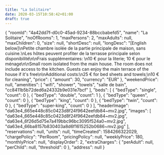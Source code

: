 ```yaml
---
title: "La Solitaire"
date: 2020-03-15T10:58:42+01:00
draft: true
---
```


{
  "roomId": "4a42dd7f-d0c0-45ad-9234-88bccbabefd5",
  "name": "La Solitaire",
  "noOfRooms": 1,
  "maxPersons": 2,
  "maxAdults": null,
  "maxChildren": 0,
  "size": null,
  "shortDesc": null,
  "longDesc": "[English below]\nPetite chambre isolée de la partie principale de maison, sans cuisine.\nLes hôtes peuvent profiter de la terrasse principale selon disponibilité\n\nFrais supplémentaires: \n10 € pour la literie; 10 €  pour le ménage\n\nSmall room isolated from the main house. The room does not include access to the kitchen. Guests can enjoy the main terrace of the house if it's free\n\nAdditional costs:\n25 € for bed sheets and towels;\n10 € for cleaning",
  "price": {
    "amount": 30,
    "currency": "EUR"
  },
  "weekendPrice": null,
  "amenities": [
    "wifi",
    "shower",
    "towels",
    "salle de bain",
    "cc8411b5b72ded6a24332b9e031e7bcf"
  ],
  "beds": [
    {
      "bedType": "single",
      "count": 0
    },
    {
      "bedType": "double",
      "count": 1
    },
    {
      "bedType": "queen",
      "count": 0
    },
    {
      "bedType": "king",
      "count": 0
    },
    {
      "bedType": "twin",
      "count": 0
    },
    {
      "bedType": "super-king",
      "count": 0
    }
  ],
  "headerImage": "da63e4_665e448c85c0423d8f24f9642eefdb84~mv2.jpg",
  "images": [
    "da63e4_665e448c85c0423d8f24f9642eefdb84~mv2.jpg",
    "da63e4_6f26d5d75e7a419bbc96bc3095f524a0~mv2.jpg",
    "da63e4_66ba8157b830403a8d6f1615252b0686~mv2.jpg"
  ],
  "reservations": null,
  "units": null,
  "timeCreated": 1584266322029,
  "chargePolicy": "PerRoom",
  "pricingPolicy": null,
  "weeklyPrice": 180,
  "monthlyPrice": null,
  "displayOrder": 2,
  "extraCharges": {
    "perAdult": null,
    "perChild": null,
    "threshold": 0
  },
  "address": null
}
